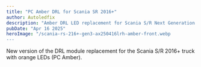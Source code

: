 ```yaml
---
title: "PC Amber DRL for Scania SR 2016+"
author: Autoledfix
description: "Amber DRL LED replacement for Scania S/R Next Generation 2016+"
pubDate: "Apr 16 2025"
heroImage: "/scania-rs-216+-gen3-ax250416lrh-amber-front.webp
---
```


New version of the DRL module replacement for the Scania S/R 2016+ truck with orange LEDs (PC Amber).
